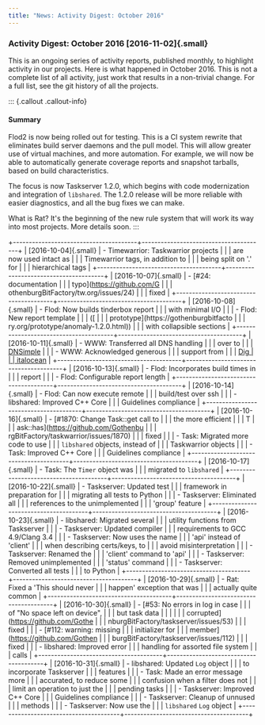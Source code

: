 ```yaml
---
title: "News: Activity Digest: October 2016"
---
```


### Activity Digest: October 2016 [2016-11-02]{.small}

This is an ongoing series of activity reports, published monthly, to highlight
activity in our projects. Here is what happened in October 2016. This is not a
complete list of all activity, just work that results in a non-trivial change.
For a full list, see the git history of all the projects.

::: {.callout .callout-info}
#### Summary

Flod2 is now being rolled out for testing. This is a CI system rewrite that
eliminates build server daemons and the pull model. This will allow greater use
of virtual machines, and more automation. For example, we will now be able to
automatically generate coverage reports and snapshot tarballs, based on build
characteristics.

The focus is now Taskserver 1.2.0, which begins with code modernization and
integration of `libshared`. The 1.2.0 release will be more reliable with easier
diagnostics, and all the bug fixes we can make.

What is Rat? It\'s the beginning of the new rule system that will work its way
into most projects. More details soon.
:::

+---------------------------------------+---------------------------------------+
| [2016-10-04]{.small}                  | -   Timewarrior: Taskwarrior projects |
|                                       |     are now used intact as            |
|                                       |     Timewarrior tags, in addition to  |
|                                       |     being split on \'.\' for          |
|                                       |     hierarchical tags                 |
+---------------------------------------+---------------------------------------+
| [2016-10-07]{.small}                  | -   [\#24: documentation              |
|                                       |     typo](https://github.com/G        |
|                                       | othenburgBitFactory/tw.org/issues/24) |
|                                       |     fixed                             |
+---------------------------------------+---------------------------------------+
| [2016-10-08]{.small}                  | -   Flod: Now builds tinderbox report |
|                                       |     with minimal I/O                  |
|                                       | -   Flod: New report template         |
|                                       |     ([                                |
|                                       | prototype](https://gothenburgbitfacto |
|                                       | ry.org/prototype/anomaly-1.2.0.html)) |
|                                       |     with collapsible sections         |
+---------------------------------------+---------------------------------------+
| [2016-10-11]{.small}                  | -   WWW: Transferred all DNS handling |
|                                       |     over to                           |
|                                       |     [DNSimple](https://dnsimple.com/) |
|                                       | -   WWW: Acknowledged generous        |
|                                       |     support from                      |
|                                       |     [Dig                              |
|                                       | italocean](https://digitalocean.com/) |
+---------------------------------------+---------------------------------------+
| [2016-10-13]{.small}                  | -   Flod: Incorporates build times in |
|                                       |     report                            |
|                                       | -   Flod: Configurable report length  |
+---------------------------------------+---------------------------------------+
| [2016-10-14]{.small}                  | -   Flod: Can now execute remote      |
|                                       |     build/test over ssh               |
|                                       | -   libshared: Improved C++ Core      |
|                                       |     Guidelines compliance             |
+---------------------------------------+---------------------------------------+
| [2016-10-16]{.small}                  | -   [\#1870: Change Task::get call to |
|                                       |     the more efficient                |
|                                       |     T                                 |
|                                       | ask::has](https://github.com/Gothenbu |
|                                       | rgBitFactory/taskwarrior/issues/1870) |
|                                       |     fixed                             |
|                                       | -   Task: Migrated more code to use   |
|                                       |     `libshared` objects, instead of   |
|                                       |     Taskwarrior objects               |
|                                       | -   Task: Improved C++ Core           |
|                                       |     Guidelines compliance             |
+---------------------------------------+---------------------------------------+
| [2016-10-17]{.small}                  | -   Task: The `Timer` object was      |
|                                       |     migrated to `libshared`           |
+---------------------------------------+---------------------------------------+
| [2016-10-22]{.small}                  | -   Taskserver: Updated test          |
|                                       |     framework in preparation for      |
|                                       |     migrating all tests to Python     |
|                                       | -   Taskserver: Eliminated all        |
|                                       |     references to the unimplemented   |
|                                       |     \'group\' feature                 |
+---------------------------------------+---------------------------------------+
| [2016-10-23]{.small}                  | -   libshared: Migrated several       |
|                                       |     utility functions from Taskserver |
|                                       | -   Taskserver: Updated compiler      |
|                                       |     requirements to GCC 4.9/Clang 3.4 |
|                                       | -   Taskserver: Now uses the name     |
|                                       |     \'api\' instead of \'client\'     |
|                                       |     when describing certs/keys, to    |
|                                       |     avoid misinterpretation           |
|                                       | -   Taskserver: Renamed the           |
|                                       |     \'client\' command to \'api\'     |
|                                       | -   Taskserver: Removed unimplemented |
|                                       |     \'status\' command                |
|                                       | -   Taskserver: Converted all tests   |
|                                       |     to Python                         |
+---------------------------------------+---------------------------------------+
| [2016-10-29]{.small}                  | -   Rat: Fixed a \'This should never  |
|                                       |     happen\' exception that was       |
|                                       |     actually quite common             |
+---------------------------------------+---------------------------------------+
| [2016-10-30]{.small}                  | -   [\#53: No errors in log in case   |
|                                       |     of \"No space left on device\",   |
|                                       |     but task data                     |
|                                       |                                       |
|                                       |   corrupted](https://github.com/Gothe |
|                                       | nburgBitFactory/taskserver/issues/53) |
|                                       |     fixed                             |
|                                       | -   [\#112: warning: missing          |
|                                       |     initializer for                   |
|                                       |     member](https://github.com/Gothen |
|                                       | burgBitFactory/taskserver/issues/112) |
|                                       |     fixed                             |
|                                       | -   libshared: Improved error         |
|                                       |     handling for assorted file system |
|                                       |     calls                             |
+---------------------------------------+---------------------------------------+
| [2016-10-31]{.small}                  | -   libshared: Updated `Log` object   |
|                                       |     to incorporate Taskserver         |
|                                       |     features                          |
|                                       | -   Task: Made an error message more  |
|                                       |     accurated, to reduce some         |
|                                       |     confusion when a filter does not  |
|                                       |     limit an operation to just the    |
|                                       |     pending tasks                     |
|                                       | -   Taskserver: Improved C++ Core     |
|                                       |     Guidelines compliance             |
|                                       | -   Taskserver: Cleanup of unnused    |
|                                       |     methods                           |
|                                       | -   Taskserver: Now use the           |
|                                       |     `libshared` `Log` object          |
+---------------------------------------+---------------------------------------+
